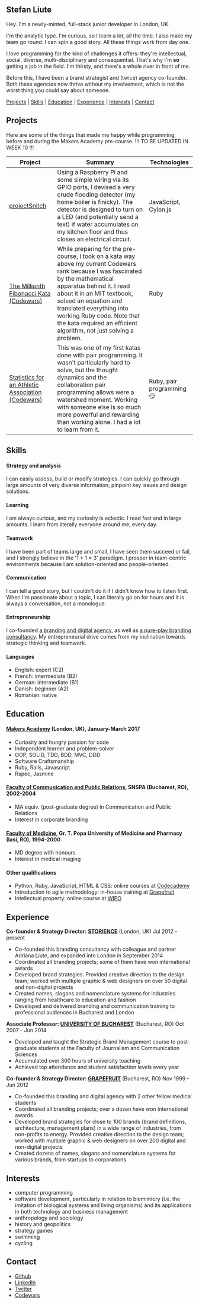 ## Stefan Liute

Hey. I'm a newly-minted, full-stack junior developer in London, UK.

I'm the analytic type. I'm curious, so I learn a lot, all the time. I also make my team go round. I can spin a good story. All these things work from day one.

I love programming for the kind of challenges it offers: they're intellectual, social, diverse, multi-disciplinary and consequential. That's why I'm __so__ getting a job in the field. I'm thirsty, and there's a whole river in front of me.

Before this, I have been a brand strategist and (twice) agency co-founder. Both these agencies now thrive without my involvement, which is not the worst thing you could say about someone.

[Projects](#projects) | [Skills](#skills) | [Education](#education) | [Experience](#experience) | [Interests](#interests) | [Contact](#contact)

## Projects

Here are some of the things that made me happy while programming, before and during the Makers Academy pre-course. !!! TO BE UPDATED IN WEEK 10 !!!

| Project | Summary | Technologies |
| --- | --- | --- |
| [projectSnitch](http://github.com/sliute/projectSnitch) | Using a Raspberry Pi and some simple wiring via its GPIO ports, I devised a very crude flooding detector (my home boiler is finicky). The detector is designed to turn on a LED (and potentially send a text) if water accumulates on my kitchen floor and thus closes an electrical circuit. | JavaScript, Cylon.js |
| [The Millionth Fibonacci Kata (Codewars)](https://github.com/sliute/codewars/blob/master/CW-22-themillionthfibonaccikata.rb) | While preparing for the pre-course, I took on a kata way above my current Codewars rank because I was fascinated by the mathematical apparatus behind it. I read about it in an MIT textbook, solved an equation and translated everything into working Ruby code. Note that the kata required an efficient algorithm, not just solving a problem. | Ruby |
| [Statistics for an Athletic Association (Codewars)](https://github.com/sliute/codewars/blob/master/CW-29-statisticsforanathleticassociation.rb) | This was one of my first katas done with pair programming. It wasn't particularly hard to solve, but the thought dynamics and the collaboration pair programming allows were a watershed moment. Working with someone else is so much more powerful and rewarding than working alone. I had a lot to learn from it. | Ruby, pair programming :smirk: |

## Skills

#### Strategy and analysis

I can easily assess, build or modify strategies. I can quickly go through large amounts of very diverse information, pinpoint key issues and design solutions.

#### Learning

I am always curious, and my curiosity is eclectic. I read fast and in large amounts. I learn from literally everyone around me, every day.

#### Teamwork

I have been part of teams large and small, I have seen them succeed or fail, and I strongly believe in the '1 + 1 = 3' paradigm. I prosper in team-centric environments because I am solution-oriented and people-oriented.

#### Communication

I can tell a good story, but I couldn't do it if I didn't know how to listen first. When I'm passionate about a topic, I can literally go on for hours and it is always a conversation, not a monologue.

#### Entrepreneurship

I co-founded [a branding and digital agency](http://www.grapefruit.ro), as well as [a pure-play branding consultancy](http://www.storience.com). My entrepreneurial drive comes from my inclination towards strategic thinking and teamwork.

#### Languages

- English: expert (C2)
- French: intermediate (B2)
- German: intermediate (B1)
- Danish: beginner (A2)
- Romanian: native

## Education

#### [Makers Academy](http://www.makersacademy.com) (London, UK), January-March 2017

- Curiosity and hungry passion for code
- Independent learner and problem-solver
- OOP, SOLID, TDD, BDD, MVC, DDD
- Software Craftsmanship
- Ruby, Rails, Javascript
- Rspec, Jasmine

#### [Faculty of Communication and Public Relations](http://comunicare.ro/en/), SNSPA (Bucharest, RO), 2002-2004

- MA equiv. (post-graduate degree) in Communication and Public Relations
- Interest in corporate branding

#### [Faculty of Medicine](http://www.umfiasi.ro/Facultati/FACULTATEA%20DE%20MEDICINA/Pagini/Default.aspx), Gr. T. Popa University of Medicine and Pharmacy (Iasi, RO), 1994-2000

- MD degree with honours
- Interest in medical imaging

#### Other qualifications

- Python, Ruby, JavaScript, HTML & CSS: online courses at [Codecademy](http://www.codecademy.com)
- Introduction to agile methodology: in-house training at [Grapefruit](http://www.grapefruit.ro)
- Intellectual property: online course at [WIPO](http://www.wipo.int)

## Experience

**Co-founder & Strategy Director: [STORIENCE](http://www.storience.com)** (London, UK) Jul 2012 - present
- Co-founded this branding consultancy with colleague and partner Adriana Liute, and expanded into London in September 2014    
- Coordinated all branding projects; some of them have won international awards
- Developed brand strategies. Provided creative direction to the design team; worked with multiple graphic & web designers on over 50 digital and non-digital projects
- Created names, slogans and nomenclature systems for industries ranging from healthcare to education and fashion
- Developed and delivered branding and communication training to professional audiences in Bucharest and London

**Associate Professor: [UNIVERSITY OF BUCHAREST](http://www.unibuc.ro)** (Bucharest, RO) Oct 2007 - Jun 2014

- Developed and taught the Strategic Brand Management course to post-graduate students at the Faculty of Journalism and Communication Sciences
- Accumulated over 300 hours of university teaching
- Achieved top attendance and student satisfaction levels every year

**Co-founder & Strategy Director: [GRAPEFRUIT](http://www.grapefruit.ro)** (Bucharest, RO) Nov 1999 - Jun 2012

- Co-founded this branding and digital agency with 2 other fellow medical students
- Coordinated all branding projects; over a dozen have won international awards
- Developed brand strategies for close to 100 brands (brand definitions, architecture, management plans) in a wide range of industries, from non-profits to energy. Provided creative direction to the design team; worked with multiple graphic & web designers on over 200 digital and non-digital projects
- Created dozens of names, slogans and nomenclature systems for various brands, from startups to corporations

## Interests
- computer programming
- software development, particularly in relation to biomimicry (i.e. the imitation of biological systems and living organisms) and its applications in both technology and business management
- anthropology and sociology
- history and geopolitics
- strategy games
- swimming
- cycling

## Contact
- [Github](http://github.com/sliute)
- [LinkedIn](http://uk.linkedin.com/in/stefanliute)
- [Twitter](http://www.twitter.com/stefanliute)
- [Codewars](http://www.codewars.com/users/sliute)
